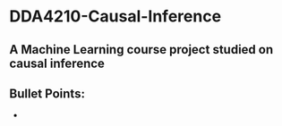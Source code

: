 # DDA4210-Causal-Inference
A Machine Learning course project studied on causal inference
---
## Bullet Points:
- 
